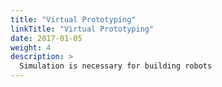```yaml
---
title: "Virtual Prototyping"
linkTitle: "Virtual Prototyping"
date: 2017-01-05
weight: 4
description: >
  Simulation is necessary for building robots
---
```

